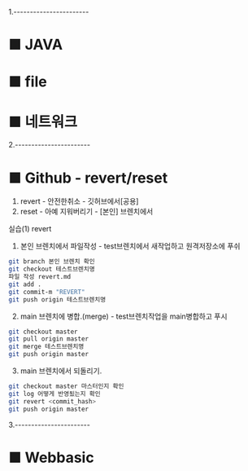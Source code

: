 1.-----------------------
# ■ JAVA 
# ■ file
# ■ 네트워크


2.-----------------------
# ■ Github - revert/reset
1. revert - 안전한취소     - 깃허브에서[공용]
2. reset  - 아예 지워버리기 - [본인] 브렌치에서

실습(1) revert
1. 본인 브렌치에서 파일작성 - test브렌치에서 새작업하고 원격저장소에 푸쉬
```bash
git branch 본인 브렌치 확인
git checkout 테스트브렌치명
파일 작성 revert.md
git add .
git commit-m "REVERT"
git push origin 테스트브렌치명
```
2. main 브렌치에 병합.(merge) - test브렌치작업을 main병합하고 푸시
```bash
git checkout master
git pull origin master
git merge 테스트브렌치명
git push origin master
```
3. main 브렌치에서 되돌리기.
```bash
git checkout master 마스터인지 확인
git log 어떻게 반영됬는지 확인
git revert <commit_hash>
git push origin master
```

3.-----------------------
# ■ Webbasic




